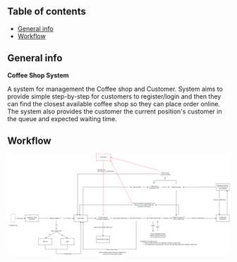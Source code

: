 ## Table of contents
* [General info](#general-info)
* [Workflow](#workflow)

## General info 
**Coffee Shop System**

A system for management the Coffee shop and Customer. System aims to provide simple step-by-step for customers to register/login and then they can find the closest available coffee shop so they can place order online. The system also provides the customer the current position's customer in the queue and expected waiting time.
## Workflow
![Workflow](https://github.com/chickendje02/coffee-shop-system/blob/main/workflow.png)
